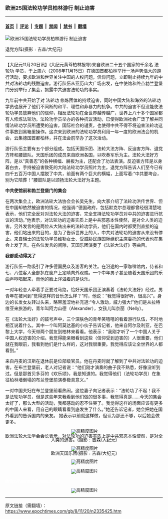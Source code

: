 ### 欧洲25国法轮功学员柏林游行  制止迫害

---

#### [首页](../../../..?n2335425) &nbsp;|&nbsp; [评论](../../../../../epoch-comment?n2335425) &nbsp;|&nbsp; [专题](../../../../../epoch-special?n2335425) &nbsp;|&nbsp; [禁闻](../../../../../epoch-news?n2335425) &nbsp;|&nbsp; [禁书](../../../../../books?n2335425) &nbsp;|&nbsp; [翻墙](https://github.com/gfw-breaker/nogfw/blob/master/README.md?n2335425)


<div><img alt="欧洲25国法轮功学员柏林游行  制止迫害" class="attachment-djy_600_400 size-djy_600_400 wp-post-image" src="https://i.epochtimes.com/assets/uploads/2008/11/811192301311123-600x400.jpg"/>
<div class="caption">
 <p>
  退党方阵(摄影﹕吉森/大纪元)
 </p>
</div></div><hr/><div class="post_content" id="artbody" itemprop="articleBody">
 <!-- article content begin -->
 <p>
  【大纪元11月20日讯】(大纪元黄芩柏林报导)来自欧洲二十五个国家的千余名
  <ok href="https://www.epochtimes.com/gb/tag/%E6%B3%95%E8%BD%AE%E5%8A%9F.html">
   法轮功
  </ok>
  学员，于上周六（2008年11月15日）在德国首都柏林举行一场声势浩大的游行活动，要求欧洲和世界关注中国的人权问题，信仰问题，立即制止持续九年的中共对法轮功的残酷迫害。游行队伍从亚历山大广场出发，在中使馆和终点勃兰登堡门分别举行了集会，揭露中共迫害法轮功的事实。
 </p>
 <p>
  九年前中共开始了对
  <ok href="https://www.epochtimes.com/gb/tag/%E6%B3%95%E8%BD%AE%E5%8A%9F.html">
   法轮功
  </ok>
  修炼团体的持续迫害，同时中国大陆和海外的法轮功学员也展开了他们不间断的和平、理性和非暴力的抗争。中共的迫害不但没能使法轮功学员放弃他们的信仰，相反法轮功在全世界越传越广，世界上八十多个国家都有人修炼法轮功。法轮功学员举办的各种抗议活动，已使得欧洲社会广泛了解并同情法轮功学员所遭受的迫害。国际社会的谴责，也使得中共不得不将迫害法轮功这件事放到黑箱里操作。这次来到欧洲的法轮功学员利用一年一度的欧洲法会的机会，云集德国首都柏林，并在法会前举办了这次活动。
 </p>
 <p>
  游行队伍主要有五个部分组成。包括天国乐团、法轮大法方阵、反迫害方阵、退党方阵和腰鼓队。天国乐团的成员来自欧洲各国，以吹奏军乐为主。法轮大法好方阵，是以“真善忍”的各种横幅、展板为主，还配合了功法表演。反迫害方阵是以身着白衣，手持被迫害致死的大陆法轮功学员照片为主。退党方阵告诉人们至今已有四千五百万中国人摆脱了中共，前面有两个巨大的横幅，上面写着:“中共要垮台，别为它陪葬！”腰鼓队是以颂扬法轮大法好为主题。
 </p>
 <p>
  <b>
   中共使馆前和勃兰登堡门的集会
  </b>
 </p>
 <p>
  在两次集会上，欧洲法轮大法协会会长吴先生，向大家介绍了法轮功洪传世界、但在中国却依然被迫害的情况，他强调:“德国政府，包括默克尔总理都曾经很清楚地表示，他们完全反对对法轮大法的迫害，完全支持法轮功学员对中共的迫害进行抗议的活动。”他表示，对法轮功的迫害实质上是中共邪恶本性使然，是对全人类的迫害。另外发言的是两位从大陆出来的法轮功学员，他们在国内时都受到直接的迫害，他们站出来的目的，是为了告诉世界上的人，中共对法轮功的迫害从来没有停止。来自瑞士的法轮功学员维勒女士、受威胁民族国际组织主席委托的代表也在集会上发了言。在各位发言的间隙，天国乐团演奏了《法轮大法好》等曲目。
 </p>
 <p>
  <b>
   我都感动得哭了
  </b>
 </p>
 <p>
  游行队伍一路吸引了许多德国民众及游客的关注。在沿途的一家咖啡馆内，侍者和七、八位客人全部扒在窗户上定睛向外观瞧。一个中年男子甚至随着天国乐团的乐曲声哼唱起来，而他的脸上洋溢着的是快乐。
 </p>
 <p>
  一对年轻恋人牵着手正要过马路，恰好天国乐团正演奏着《法轮大法好》经过。男青年在被问到“觉得这样的音乐怎么样？”时，他说：“我觉得很好听，很高兴”。身边的长发女友转过头来，略带羞涩地补充道:“令人激动，威力强大!”他们是从拉特维亚来旅游的，青年叫阿力山德（Alexander），女孩儿叫奈丽（Nelly）。
 </p>
 <p>
  在《法轮大法好》的鼓号声中，三个深肤色的青年笑嘻嘻的看着游行队伍，不时地相互说着什么。其中一个叫阿莫达基的小伙子告诉记者，他来自阿尔及利亚，在巴黎上大学，今天带两个朋友到柏林来看看。他表示：“我刚才听了一个中国人关于中国人权迫害的介绍。我觉得能亲眼看到这些（信仰受到迫害的）人很重要，他们就在我眼前，我看到他们是什么样的，这对我很重要。我觉得应该让全世界的人都看到。”
 </p>
 <p>
  来自丹麦的汉斯在退休前是位部级官员。他在丹麦时就了解到了中共对法轮功的迫害。在布兰登堡前，老人对记者说：“他们刚才演奏的曲子我不熟悉，好像没听到过。但是那首贝多芬的《欢乐颂》，我是知道的。我觉得他们（法轮功学员）在象征柏林墙倒塌的布兰登堡前演奏极具意义。”
 </p>
 <p>
  一对中国夫妇在布兰登堡前看热闹。这位妻子向记者表示：“法轮功了不起！我不是法轮功学员，但是这些年来我看到他们做的很多事，我觉得真是……今天的集会太好了，那么大型的活动，我都感动的忍不住哭了。我觉得这样的场面应该有更多的中国人来看，用自己的眼睛看看到底发生了什么。”她还告诉记者，她会把她在国外看到的告诉国内的亲友。 她表示以前就这样做，但认为那还不够，以后她会做更多。
 </p>
 <p>
  <!--image v 1.0-->
 </p>
 <div style="line-height: 90%; text-align: center;">
  <ok href=" https://i.epochtimes.com/assets/uploads/2008/11/811192212541123-600x400.jpg" rel="noreferrer noopener" target="_blank">
   <img alt="" class="size-large wp-image-7337599" src="https://i.epochtimes.com/assets/uploads/2008/11/811192212541123-600x400.jpg" title=""/>
  </ok>
  <img alt="高精度图片" border="0" src="//www.epochtimes.com/images/highRes.jpg"/>
  <br/>
  <span class="bn12">
   欧洲法轮大法学会会长表示，对法轮功的迫害实质上是中共邪恶本性使然，是对全人类的迫害。(摄影﹕吉森/大纪元)
  </span>
 </div>
 <p>
  <!-- -->
 </p>
 <p>
  <!--image v 1.0-->
 </p>
 <div style="line-height: 90%; text-align: center;">
  <ok href=" https://i.epochtimes.com/assets/uploads/2008/11/811192212561123-600x400.jpg" rel="noreferrer noopener" target="_blank">
   <img alt="" class="size-large wp-image-7337602" src="https://i.epochtimes.com/assets/uploads/2008/11/811192212561123-600x400.jpg" title=""/>
  </ok>
  <img alt="高精度图片" border="0" src="//www.epochtimes.com/images/highRes.jpg"/>
  <br/>
  <span class="bn12">
   欧洲天国乐团(摄影﹕吉森/大纪元)
  </span>
 </div>
 <p>
  <!-- -->
 </p>
 <p>
  <!--image v 1.0-->
 </p>
 <div style="line-height: 90%; text-align: center;">
  <ok href=" https://i.epochtimes.com/assets/uploads/2008/11/811192212571123-600x400.jpg" rel="noreferrer noopener" target="_blank">
   <img alt="" class="size-large wp-image-7337605" src="https://i.epochtimes.com/assets/uploads/2008/11/811192212571123-600x400.jpg" title=""/>
  </ok>
  <img alt="高精度图片" border="0" src="//www.epochtimes.com/images/highRes.jpg"/>
  <br/>
  <span class="bn12">
  </span>
 </div>
 <p>
  <!-- -->
 </p>
 <p>
  <!--image v 1.0-->
 </p>
 <div style="line-height: 90%; text-align: center;">
  <ok href=" https://i.epochtimes.com/assets/uploads/2008/11/811192212581123-600x400.jpg" rel="noreferrer noopener" target="_blank">
   <img alt="" class="size-large wp-image-7337607" src="https://i.epochtimes.com/assets/uploads/2008/11/811192212581123-600x400.jpg" title=""/>
  </ok>
  <img alt="高精度图片" border="0" src="//www.epochtimes.com/images/highRes.jpg"/>
  <br/>
  <span class="bn12">
  </span>
 </div>
 <p>
  <!-- -->
  <font color="#ffffff">
   (http://www.dajiyuan.com)
  </font>
 </p>
 <p>
  <!--image v 1.0-->
 </p>
 <div style="line-height: 90%; text-align: center;">
  <ok href=" https://i.epochtimes.com/assets/uploads/2008/11/811192320341123-600x400.jpg" rel="noreferrer noopener" target="_blank">
   <img alt="" class="size-large wp-image-7337610" src="https://i.epochtimes.com/assets/uploads/2008/11/811192320341123-600x400.jpg" title=""/>
  </ok>
  <img alt="高精度图片" border="0" src="//www.epochtimes.com/images/highRes.jpg"/>
  <br/>
  <span class="bn12">
  </span>
 </div>
 <p>
  <!-- -->
 </p>
 <!-- article content end -->
 <div id="below_article_ad">
 </div>
</div>


---

原文链接（需翻墙）：https://www.epochtimes.com/gb/8/11/20/n2335425.htm